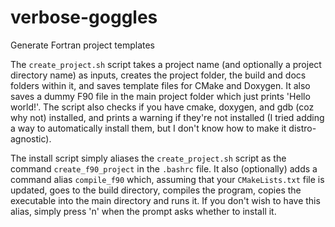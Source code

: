 # verbose-goggles
Generate Fortran project templates

The `create_project.sh` script takes a project name (and optionally a project directory name) as inputs, creates the project folder, the build and docs folders within it, and saves template files for CMake and Doxygen. It also saves a dummy F90 file in the main project folder which just prints 'Hello world!'. The script also checks if you have cmake, doxygen, and gdb (coz why not) installed, and prints a warning if they're not installed (I tried adding a way to automatically install them, but I don't know how to make it distro-agnostic).

The install script simply aliases the `create_project.sh` script as the command `create_f90_project` in the `.bashrc` file. It also (optionally) adds a command alias `compile_f90` which, assuming that your `CMakeLists.txt` file is updated, goes to the build directory, compiles the program, copies the executable into the main directory and runs it. If you don't wish to have this alias, simply press 'n' when the prompt asks whether to install it.
